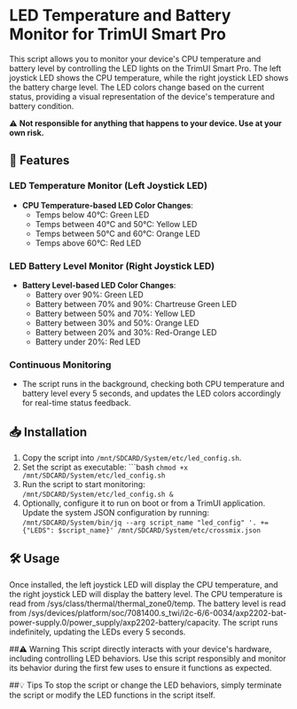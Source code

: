 # LED Temperature and Battery Monitor for TrimUI Smart Pro

This script allows you to monitor your device's CPU temperature and battery level by controlling the LED lights on the TrimUI Smart Pro. The left joystick LED shows the CPU temperature, while the right joystick LED shows the battery charge level. The LED colors change based on the current status, providing a visual representation of the device's temperature and battery condition.

⚠️ **Not responsible for anything that happens to your device. Use at your own risk.**

## 🚀 Features

### LED Temperature Monitor (Left Joystick LED)
- **CPU Temperature-based LED Color Changes**:
  - Temps below 40°C: Green LED
  - Temps between 40°C and 50°C: Yellow LED
  - Temps between 50°C and 60°C: Orange LED
  - Temps above 60°C: Red LED
  
### LED Battery Level Monitor (Right Joystick LED)
- **Battery Level-based LED Color Changes**:
  - Battery over 90%: Green LED
  - Battery between 70% and 90%: Chartreuse Green LED
  - Battery between 50% and 70%: Yellow LED
  - Battery between 30% and 50%: Orange LED
  - Battery between 20% and 30%: Red-Orange LED
  - Battery under 20%: Red LED

### Continuous Monitoring
- The script runs in the background, checking both CPU temperature and battery level every 5 seconds, and updates the LED colors accordingly for real-time status feedback.

## 📥 Installation

1. Copy the script into `/mnt/SDCARD/System/etc/led_config.sh`.
2. Set the script as executable: ```bash `chmod +x /mnt/SDCARD/System/etc/led_config.sh`
3. Run the script to start monitoring: `/mnt/SDCARD/System/etc/led_config.sh &`
4. Optionally, configure it to run on boot or from a TrimUI application. Update the system JSON configuration by running:
   `/mnt/SDCARD/System/bin/jq --arg script_name "led_config" '. += {"LEDS": $script_name}' /mnt/SDCARD/System/etc/crossmix.json`

## 🛠️ Usage
Once installed, the left joystick LED will display the CPU temperature, and the right joystick LED will display the battery level.
The CPU temperature is read from /sys/class/thermal/thermal_zone0/temp.
The battery level is read from /sys/devices/platform/soc/7081400.s_twi/i2c-6/6-0034/axp2202-bat-power-supply.0/power_supply/axp2202-battery/capacity.
The script runs indefinitely, updating the LEDs every 5 seconds.

##⚠️ Warning
This script directly interacts with your device's hardware, including controlling LED behaviors.
Use this script responsibly and monitor its behavior during the first few uses to ensure it functions as expected.

##💡 Tips
To stop the script or change the LED behaviors, simply terminate the script or modify the LED functions in the script itself.

   
